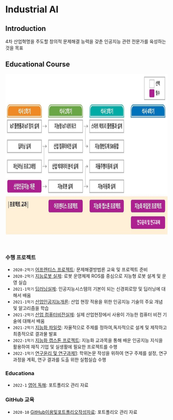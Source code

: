 # **Industrial AI** 

## Introduction

4차 산업혁명을 주도할 창의적 문제해결 능력을 갖춘 인공지능 관련 전문가를 육성하는 것을 목표

## Educational Course

<p align="center">
  
<img src="./images/EdCoourse.JPG"  width="1200" height="500">

</p>
</br>

### 수행 프로젝트

- `2020-2학기` [어프렌티스 프로젝트](https://github.com/kjj3436/industrial-AI/tree/master/projects/2020-2학기_어프렌티스%20프로젝트): 문제해결방법론 교육 및 프로젝트 준비
- `2020-2학기` [지능로봇 실제](https://github.com/kjj3436/industrial-AI/tree/master/projects/2020-2학기_지능%20로봇%20실제): 로봇 운영체제 ROS를 중심으로 지능형 로봇 설계 및 운영 실습
- `2021-1학기` [딥러닝실제](https://github.com/kjj3436/industrial-AI/tree/master/projects/2021-1학기_딥러닝%20실제): 인공지능시스템의 기본이 되는 신경회로망 및 딥러닝에 대해서 배움
- `2021-1학기` [산업인공지능개론](https://github.com/kjj3436/industrial-AI/tree/master/projects/2021-1학기_산업인공지능%20개론): 산업 현장 적용을 위한 인공지능 기술의 주요 개념 및 알고리즘을 학습
- `2021-2학기` [산업 컴퓨터비전실제](https://github.com/kjj3436/industrial-AI/tree/master/projects/2021-2학기_산업%20컴퓨터비전%20실제): 실제 산업현장에서 사용이 가능한 컴퓨터 비전 기술에 대해서 배움
- `2021-2학기` [지능화 파일럿](https://github.com/kjj3436/industrial-AI/tree/master/projects/2021-2학기_지능화%20파일럿%20프로젝트): 자율적으로 주제를 정하여,독자적으로 설계 및 제작하고 최종적으로 결과물 발표
- `2022-1학기` [지능화 캡스톤 프로젝트](https://github.com/kjj3436/industrial-AI/tree/master/projects/2022-1학기_지능화%20캡스톤%20프로젝트): 지능화 교과목을 통해 배운 인공지능 지식을 활용하여 재직 기업 및 실생활에 필요한 프로젝트를 수행
- `2022-1학기` [연구윤리 및 연구과제1](https://github.com/kjj3436/industrial-AI/tree/master/projects/2022-1학기_연구윤리%20및%20연구과제1): 학위논문 작성을 위하여 연구 주제를 설정, 연구 과정을 계획, 연구 결과를 도출 위한 실험실습 수행

### Educationa

- `2022-1` [영어 독해](https://github.com/kjj3436/industrial-AI/tree/master/Education): 포트폴리오 관리 자료
### GitHub 교육

- `2020-10` [GitHub이용및포트폴리오작성자료](https://github.com/Bessesian/industrial-AI/tree/master/Education): 포트폴리오 관리 자료

